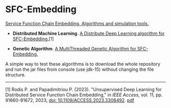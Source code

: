 # SFC-Embedding

[Service Function Chain Embedding. Algorithms and simulation tools.](https://rodispantelis.github.io/SFC-Embedding/)

* **Distributed Machine Learning**. [A Distribute Deep Learning algorithm for SFC-Embedding.](https://github.com/rodispantelis/SFC-Embedding/tree/main/Distributed-DeepLearning)[1]

* **Genetic Algorithm**. [A MultiThreaded Genetic Algorithm for SFC-Embedding.](https://github.com/rodispantelis/SFC-Embedding/tree/main/Genetic_Algorithm/)

A simple way to test these algorithms is to download the whole repository and run the jar files from console (use jdk-15) without changing the file structure.

---
[1] Rodis P. and Papadimitriou P. (2023). "Unsupervised Deep Learning for Distributed Service Function Chain Embedding," 
in *IEEE Access*, vol. 11, pp. 91660-91672, 2023, [doi: 10.1109/ACCESS.2023.3308492](https://doi.org/10.1109/ACCESS.2023.3308492). [pdf](https://ieeexplore.ieee.org/stamp/stamp.jsp?tp=&arnumber=10229131)

